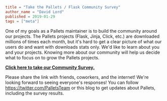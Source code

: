 ~~~~toml
title = "Take the Pallets / Flask Community Survey"
author_name = "David Lord"
published = 2019-01-29
tags = ["meta"]
~~~~

One of my goals as a Pallets maintainer is to build the community around our projects.
The Pallets projects (Flask, Jinja, Click, etc.) are downloaded millions of times each
month, but it's hard to get a clear picture of what our users do and want with downloads
stats only. We'd like to learn about you and your projects. Knowing more about our
community will help us decide what to focus on to grow the Pallets projects.

[**Click here to take our Community Survey.**](https://goo.gl/forms/CtZrOgWUa8gy1FNz2)

Please share the link with friends, coworkers, and the internet!  We're looking forward
to seeing everyone's responses! You can follow https://twitter.com/PalletsTeam or this
blog to get updates about Pallets, including the survey results.

